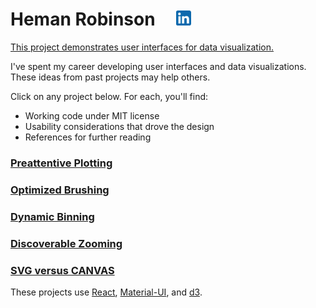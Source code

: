 # Heman Robinson&nbsp;&nbsp;&nbsp;&nbsp;&nbsp;[<img src=src/linkedin.svg title="Contact me on LinkedIn" alt="Contact me on LinkedIn" width=24>](https://www.linkedin.com/in/heman-robinson-953a1223/)

[This project demonstrates user interfaces for data visualization.](https://hemanrobinson.github.io/)

I've spent my career developing user interfaces and data visualizations. These ideas from past projects may help others.

Click on any project below.  For each, you'll find:
* Working code under MIT license
* Usability considerations that drove the design
* References for further reading

### [Preattentive Plotting](https://hemanrobinson.github.io/preattentive/)
### [Optimized Brushing](https://hemanrobinson.github.io/fast-brushing/)
### [Dynamic Binning](https://hemanrobinson.github.io/bin/)
### [Discoverable Zooming](https://hemanrobinson.github.io/zoom/)
### [SVG versus CANVAS](https://hemanrobinson.github.io/svg-canvas-performance/)

These projects use [React](https://react.dev), [Material-UI](https://github.com/mui-org/material-ui), and [d3](https://github.com/d3/d3).
